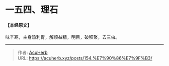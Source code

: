 # 一五四、理石


#### 【本经原文】
味辛寒，主身热利胃，解烦益精，明目，破积聚，去三虫。

---

> 作者: [AcuHerb](https://acuherb.xyz)  
> URL: https://acuherb.xyz/posts/154.%E7%90%86%E7%9F%B3/  

